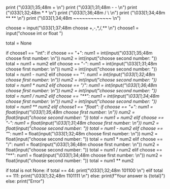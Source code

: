 print ("\033[1;35;48m      +     \n")
print ("\033[1;31;48m     - -     \n")
print ("\033[1;32;48m    *   *     \n")
print ("\033[1;36;48m   /      \     \n")
print ("\033[1;34;48m  **      **     \n")
print ("\033[1;34;48m ~~~~~~~~~~~~~    \n")


choose = input("\033[1;37;48m choose +,-,*,/,** \n")
choose1 = input("choose int or float ")

total = None

if choose1 == "int":
    if choose == "+":
        num1 = int(input("\033[1;35;48m choose first number: \n"))
        num2 = int(input("choose second number: "))
        total = num1 + num2
    elif choose == "-":
        num1 = int(input("\033[1;31;48m choose first number: \n"))
        num2 = int(input("choose second number: "))
        total = num1 - num2
    elif choose == "*":
        num1 = int(input("\033[1;32;48m choose first number: \n"))
        num2 = int(input("choose second number: "))
        total = num1 * num2
    elif choose == "/":
        num1 = int(input("\033[1;36;48m choose first number: \n"))
        num2 = int(input("choose second number: "))
        total = num1 / num2
    elif choose == "**":
        num1 = int(input("\033[1;34;48m choose first number: \n"))
        num2 = int(input("choose second number: "))
        total = num1 ** num2
elif choose1 == "float":
    if choose == "+":
        num1 = float(input("\033[1;35;48m choose first number: \n"))
        num2 = float(input("choose second number: "))
        total = num1 + num2
    elif choose == "-":
        num1 = float(input("\033[1;31;48m choose first number: \n"))
        num2 = float(input("choose second number: "))
        total = num1 - num2
    elif choose == "*":
        num1 = float(input("\033[1;32;48m choose first number: \n"))
        num2 = float(input("choose second number: "))
        total = num1 * num2
    elif choose == "/":
        num1 = float(input("\033[1;36;48m choose first number: \n"))
        num2 = float(input("choose second number: "))
        total = num1 / num2
    elif choose == "**":
        num1 = float(input("\033[1;34;48m choose first number: \n"))
        num2 = float(input("choose second number: "))
        total = num1 ** num2

if total is not None:
    if total == 44:
        print("\033[1;32;48m 101100 \n")
    elif total == 111:
        print("\033[1;32;48m 1101111 \n")
    else:
        print(f"Your answer is {total}")
else:
    print("Error")

